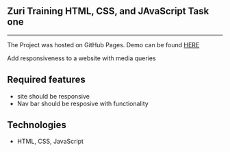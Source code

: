 ## Zuri Training HTML, CSS, and JAvaScript Task one
---

The Project was hosted on GitHub Pages. 
Demo can be found [HERE]()

Add responsiveness to a website with media queries

## Required features
- site should be responsive
- Nav bar should be resposive with functionality

## Technologies

- HTML, CSS, JavaScript